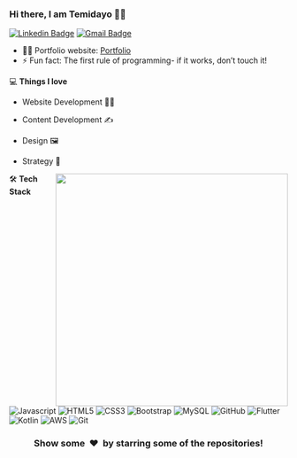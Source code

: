 ### Hi there, I am Temidayo 👋🤓
[![Linkedin Badge](https://img.shields.io/badge/-temidayojacob-blue?style=flat-square&logo=Linkedin&logoColor=white&link=https://www.linkedin.com/in/temidayojacob/)](https://www.linkedin.com/in/temidayojacob/)
[![Gmail Badge](https://img.shields.io/badge/-contact@temidayo.xyz-c14438?style=flat-square&logo=Gmail&logoColor=white&link=mailto:contact@temidayo.xyz)](mailto:contact@temidayo.xyz) 

- 🤷‍♂️ Portfolio website: [Portfolio](https://temidayo.xyz/)
- ⚡ Fun fact: The first rule of programming- if it works, don’t touch it!

💻 **Things I love**
- Website Development 👨‍💻 
- Content Development ✍️
- Design 🖼
- Strategy 🎯

    <a href="https://github.com/anuraghazra/github-readme-stats" title="Go to Source">
      <img align="right" width=420 height="auto" src="https://github-readme-stats.vercel.app/api?username=temidayoxyz&show_icons=true&theme=dark&border_color=61dafb&hide_border=true&include_all_commits=true" />
    </a>
    
🛠 **Tech Stack**

![Javascript](https://img.shields.io/badge/-Javascript-000000?style=flat&logo=Javascript)
![HTML5](https://img.shields.io/badge/-HTML5-000000?style=flat&logo=HTML5)
![CSS3](https://img.shields.io/badge/-CSS3-000000?style=flat&logo=CSS3)
![Bootstrap](https://img.shields.io/badge/-Bootstrap-000000?style=flat&logo=bootstrap)
![MySQL](https://img.shields.io/badge/-MySQL-000000?style=flat&logo=MySQL)
![GitHub](https://img.shields.io/badge/-GitHub-000000?style=flat&logo=github&logoColor=FFFFFF)
![Flutter](https://img.shields.io/badge/-Flutter-000000?style=flat&logo=flutter&logoColor=FCC624)
![Kotlin](https://img.shields.io/badge/-Kotlin-000000?style=flat&logo=kotlin)
![AWS](https://img.shields.io/badge/AWS-000000?style=flat-square&logo=amazon-aws)
![Git](https://img.shields.io/badge/-Git-000000?style=flat&logo=git&logoColor=F05032)

<div align="center">
    <h3 align="center">Show some &nbsp;❤️&nbsp; by starring some of the repositories!</h3>
</div>
